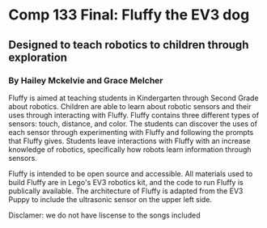 # Comp 133 Final: Fluffy the EV3 dog
## Designed to teach robotics to children through exploration

### By Hailey Mckelvie and Grace Melcher

Fluffy is aimed at teaching students in Kindergarten through Second Grade about robotics. Children are able to learn about robotic sensors and their uses through interacting with Fluffy. Fluffy contains three different types of sensors: touch, distance, and color. The students can discover the uses of each sensor through experimenting with Fluffy and following the prompts that Fluffy gives. Students leave interactions with Fluffy with an increase knowledge of robotics, specifically how robots learn information through sensors.

Fluffy is intended to be open source and accessible. All materials used to build Fluffy are in Lego's EV3 robotics kit, and the code to run Fluffy is publically available. The architecture of Fluffy is adapted from the EV3 Puppy to include the ultrasonic sensor on the upper left side. 

Disclamer: we do not have liscense to the songs included
